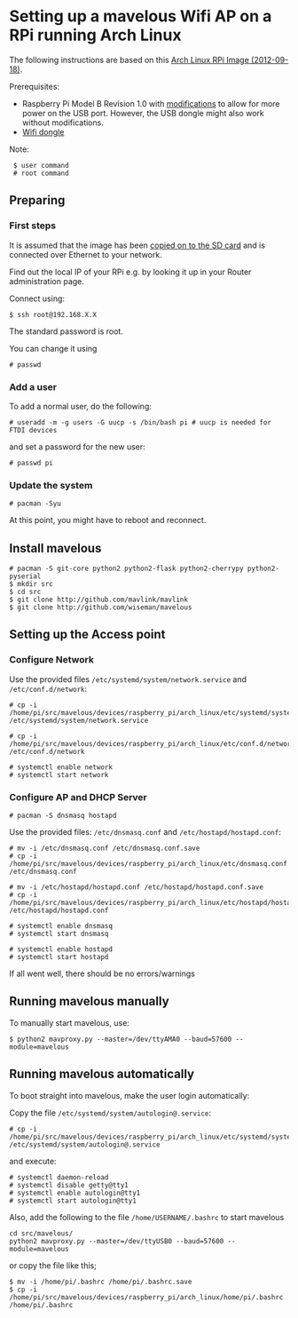 Setting up a mavelous Wifi AP on a RPi running Arch Linux
=========================================================

The following instructions are based on this [Arch Linux RPi Image (2012-09-18)](http://downloads.raspberrypi.org/images/archlinuxarm/archlinux-hf-2012-09-18/archlinux-hf-2012-09-18.zip).

Prerequisites:

* Raspberry Pi Model B Revision 1.0 with [modifications](http://raspberrypi.stackexchange.com/questions/340/how-much-power-can-be-provided-through-usb) to allow for more power on the USB port. However, the USB dongle might also work without modifications.
* [Wifi dongle](http://www.ebay.com/itm/150Mbps-WiFi-Wireless-N-WLAN-150N-USB2-0-Adapter-Stick-Dongle-XP-Vista-Win7-/270962133521)

Note:

     $ user command
     # root command

Preparing
---------

### First steps

It is assumed that the image has been [copied on to the SD card](http://elinux.org/RPi_Easy_SD_Card_Setup) and is connected over Ethernet to your network.

Find out the local IP of your RPi e.g. by looking it up in your Router administration page.

Connect using:

    $ ssh root@192.168.X.X

The standard password is root.

You can change it using

    # passwd

### Add a user

To add a normal user, do the following:

    # useradd -m -g users -G uucp -s /bin/bash pi # uucp is needed for FTDI devices

and set a password for the new user:

    # passwd pi

### Update the system

    # pacman -Syu

At this point, you might have to reboot and reconnect.

Install mavelous
----------------

    # pacman -S git-core python2 python2-flask python2-cherrypy python2-pyserial
    $ mkdir src
    $ cd src
    $ git clone http://github.com/mavlink/mavlink
    $ git clone http://github.com/wiseman/mavelous


Setting up the Access point
---------------------------

### Configure Network

Use the provided files `/etc/systemd/system/network.service` and `/etc/conf.d/network`:

    # cp -i /home/pi/src/mavelous/devices/raspberry_pi/arch_linux/etc/systemd/system/network.service /etc/systemd/system/network.service

    # cp -i /home/pi/src/mavelous/devices/raspberry_pi/arch_linux/etc/conf.d/network /etc/conf.d/network

    # systemctl enable network
    # systemctl start network


### Configure AP and DHCP Server

    # pacman -S dnsmasq hostapd

Use the provided files: `/etc/dnsmasq.conf` and `/etc/hostapd/hostapd.conf`:

    # mv -i /etc/dnsmasq.conf /etc/dnsmasq.conf.save
    # cp -i /home/pi/src/mavelous/devices/raspberry_pi/arch_linux/etc/dnsmasq.conf /etc/dnsmasq.conf

    # mv -i /etc/hostapd/hostapd.conf /etc/hostapd/hostapd.conf.save
    # cp -i /home/pi/src/mavelous/devices/raspberry_pi/arch_linux/etc/hostapd/hostapd.conf /etc/hostapd/hostapd.conf

    # systemctl enable dnsmasq
    # systemctl start dnsmasq

    # systemctl enable hostapd
    # systemctl start hostapd

If all went well, there should be no errors/warnings

Running mavelous manually
-------------------------

To manually start mavelous, use:

    $ python2 mavproxy.py --master=/dev/ttyAMA0 --baud=57600 --module=mavelous

Running mavelous automatically
------------------------------

To boot straight into mavelous, make the user login automatically:

Copy the file `/etc/systemd/system/autologin@.service`:

    # cp -i /home/pi/src/mavelous/devices/raspberry_pi/arch_linux/etc/systemd/system/autologin@.service /etc/systemd/system/autologin@.service

and execute:

    # systemctl daemon-reload
    # systemctl disable getty@tty1
    # systemctl enable autologin@tty1
    # systemctl start autologin@tty1


Also, add the following to the file `/home/USERNAME/.bashrc` to start mavelous 

    cd src/mavelous/
    python2 mavproxy.py --master=/dev/ttyUSB0 --baud=57600 --module=mavelous

or copy the file like this;

    $ mv -i /home/pi/.bashrc /home/pi/.bashrc.save
    $ cp -i /home/pi/src/mavelous/devices/raspberry_pi/arch_linux/home/pi/.bashrc /home/pi/.bashrc

